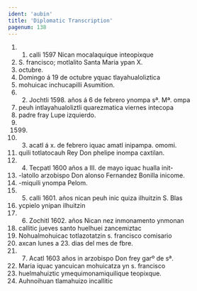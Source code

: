 ```yaml
---
ident: 'aubin'
title: 'Diplomatic Transcription'
pagenum: 138
---
```

1.    1. calli 1597 Nican mocalaquique inteopixque
2.    S. francisco; motlalito Santa Maria ypan X.
3.    octubre.
4.    Domingo á 19 de octubre yquac tlayahualoliztica
5.    mohuicac inchucapilli Asumition.
6.    2. Jochtli 1598. años á 6 de febrero ynompa sª. Mª. ompa
7.    peuh intlayahualoliztli quarezmatica viernes intecopa
8.    padre fray Lupe izquierdo.
9.    1599.
10. 3. acatl á x. de febrero iquac amatl inipampa. omomi.
11. quili totlatocauh Rey Don phelipe inompa caxtilan.
12. 4. Tecpatl 1600 años a III. de mayo iquac hualla init-
13. -latollo arzobispo Don alonso Fernandez Bonilla inicome.
14. -miquili ynompa Pelom.
15. 5. calli 1601. años nican peuh inic quiza ilhuitzin S. Blas
16. ycpielo ynipan ilhuitzin
17. 6. Zochitl 1602. años Nican nez inmonamento ynmonan
18. callitic jueves santo huelhuei zancemiztac
19. Nohualmohuicac totlazotatzin s. francisco comisario
20. axcan lunes a 23. dias del mes de fbre.
21. 7. Acatl 1603 años in arzobispo Don frey garº de sª.
22. Maria iquac yancuican mohuicatza yn s. francisco
23. huelmahuiztic ymequimonamiquilique teopixque.
24. Auhnoihuan tlamahuizo incallitic
